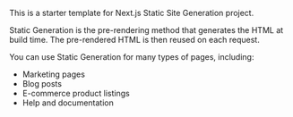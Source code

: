 This is a starter template for Next.js Static Site Generation project.

Static Generation is the pre-rendering method that generates the HTML at build time. The pre-rendered HTML is then reused on each request.

You can use Static Generation for many types of pages, including:

- Marketing pages
- Blog posts
- E-commerce product listings
- Help and documentation
